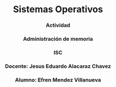 <Center>

# Sistemas Operativos

### Actividad
### Administración de memoria

### ISC

### Docente: Jesus Eduardo Alacaraz Chavez

### Alumno: Efren Mendez Villanueva

</center>
